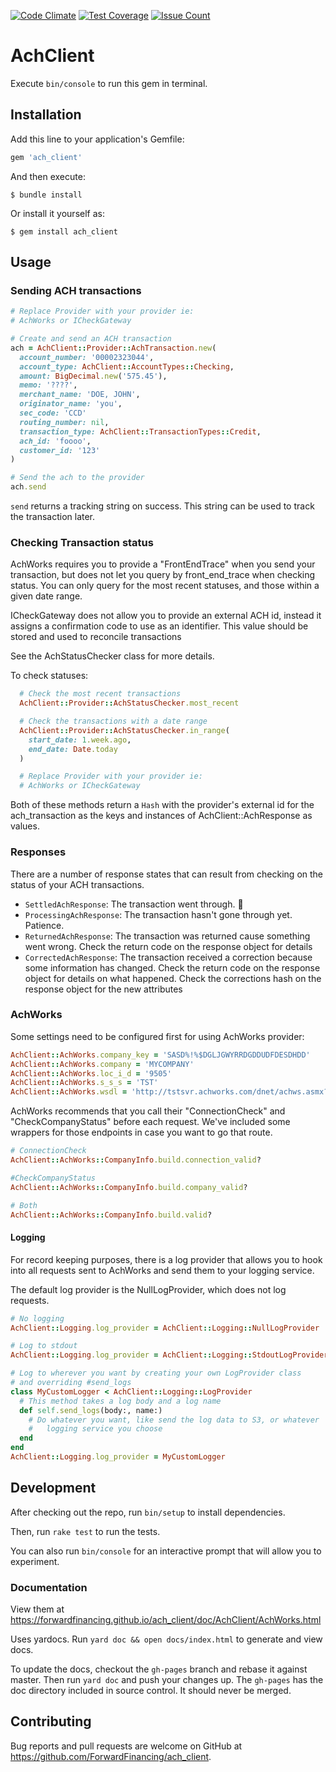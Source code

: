 [![Code Climate](https://codeclimate.com/repos/57a229c5c6e5cf08910039d4/badges/105ddb79b7f5c008bccd/gpa.svg)](https://codeclimate.com/repos/57a229c5c6e5cf08910039d4/feed)
[![Test Coverage](https://codeclimate.com/repos/57a229c5c6e5cf08910039d4/badges/105ddb79b7f5c008bccd/coverage.svg)](https://codeclimate.com/repos/57a229c5c6e5cf08910039d4/coverage)
[![Issue Count](https://codeclimate.com/repos/57a229c5c6e5cf08910039d4/badges/105ddb79b7f5c008bccd/issue_count.svg)](https://codeclimate.com/repos/57a229c5c6e5cf08910039d4/feed)

# AchClient

Execute `bin/console` to run this gem in terminal.

## Installation

Add this line to your application's Gemfile:

```ruby
gem 'ach_client'
```

And then execute:

    $ bundle install

Or install it yourself as:

    $ gem install ach_client

## Usage

### Sending ACH transactions


```ruby
# Replace Provider with your provider ie:
# AchWorks or ICheckGateway

# Create and send an ACH transaction
ach = AchClient::Provider::AchTransaction.new(
  account_number: '00002323044',
  account_type: AchClient::AccountTypes::Checking,
  amount: BigDecimal.new('575.45'),
  memo: '????',
  merchant_name: 'DOE, JOHN',
  originator_name: 'you',
  sec_code: 'CCD'
  routing_number: nil,
  transaction_type: AchClient::TransactionTypes::Credit,
  ach_id: 'foooo',
  customer_id: '123'
)

# Send the ach to the provider
ach.send

```

`send` returns a tracking string on success.
This string can be used to track the transaction later.

### Checking Transaction status

AchWorks requires you to provide a "FrontEndTrace" when you send your
transaction, but does not let you query by front_end_trace when checking status.
You can only query for the most recent statuses, and those within a given date
range.

ICheckGateway does not allow you to provide an external ACH id, instead it assigns a confirmation code to use as an identifier. This value should be stored and used to reconcile transactions

See the AchStatusChecker class for more details.

To check statuses:

```ruby
  # Check the most recent transactions
  AchClient::Provider::AchStatusChecker.most_recent

  # Check the transactions with a date range
  AchClient::Provider::AchStatusChecker.in_range(
    start_date: 1.week.ago,
    end_date: Date.today
  )

  # Replace Provider with your provider ie:
  # AchWorks or ICheckGateway
```

Both of these methods return a `Hash` with the provider's external id for the ach_transaction as the keys and
instances of AchClient::AchResponse as values.

### Responses

There are a number of response states that can result from checking on the
status of your ACH transactions.

- `SettledAchResponse`: The transaction went through. :tada:
- `ProcessingAchResponse`: The transaction hasn't gone through yet. Patience.
- `ReturnedAchResponse`: The transaction was returned cause something went
wrong. Check the return code on the response object for details
- `CorrectedAchResponse`: The transaction received a correction because some
information has changed. Check the return code on the response object for
details on what happened. Check the corrections hash on the response object for
the new attributes

### AchWorks

Some settings need to be configured first for using AchWorks provider:

```ruby
AchClient::AchWorks.company_key = 'SASD%!%$DGLJGWYRRDGDDUDFDESDHDD'
AchClient::AchWorks.company = 'MYCOMPANY'
AchClient::AchWorks.loc_i_d = '9505'
AchClient::AchWorks.s_s_s = 'TST'
AchClient::AchWorks.wsdl = 'http://tstsvr.achworks.com/dnet/achws.asmx?wsdl'
```

AchWorks recommends that you call their "ConnectionCheck" and
"CheckCompanyStatus" before each request. We've included some wrappers for
those endpoints in case you want to go that route.

```ruby
# ConnectionCheck
AchClient::AchWorks::CompanyInfo.build.connection_valid?

#CheckCompanyStatus
AchClient::AchWorks::CompanyInfo.build.company_valid?

# Both
AchClient::AchWorks::CompanyInfo.build.valid?
```

#### Logging

For record keeping purposes, there is a log provider that allows you to hook
into all requests sent to AchWorks and send them to your logging service.

The default log provider is the NullLogProvider, which does not log requests.

```ruby
# No logging
AchClient::Logging.log_provider = AchClient::Logging::NullLogProvider

# Log to stdout
AchClient::Logging.log_provider = AchClient::Logging::StdoutLogProvider

# Log to wherever you want by creating your own LogProvider class
# and overriding #send_logs
class MyCustomLogger < AchClient::Logging::LogProvider
  # This method takes a log body and a log name
  def self.send_logs(body:, name:)
    # Do whatever you want, like send the log data to S3, or whatever
    #   logging service you choose
  end
end
AchClient::Logging.log_provider = MyCustomLogger

```

## Development

After checking out the repo, run `bin/setup` to install dependencies.

Then, run `rake test` to run the tests.

You can also run `bin/console` for an interactive prompt that
will allow you to experiment.


### Documentation

View them at https://forwardfinancing.github.io/ach_client/doc/AchClient/AchWorks.html

Uses yardocs. Run `yard doc && open docs/index.html` to generate and view docs.

To update the docs, checkout the `gh-pages` branch and rebase it against
master.
Then run `yard doc` and push your changes up.
The `gh-pages` has the doc directory included in source control. It should
never be merged.

## Contributing

Bug reports and pull requests are welcome on GitHub at
https://github.com/ForwardFinancing/ach_client.
